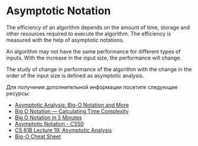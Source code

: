 # Asymptotic Notation

The efficiency of an algorithm depends on the amount of time, storage and other resources required to execute the algorithm. The efficiency is measured with the help of asymptotic notations.

An algorithm may not have the same performance for different types of inputs. With the increase in the input size, the performance will change.

The study of change in performance of the algorithm with the change in the order of the input size is defined as asymptotic analysis.

Для получения дополнительной информации посетите следующие ресурсы:

- [Asymptotic Analysis: Big-O Notation and More](https://www.programiz.com/dsa/asymptotic-notations)
- [Big O Notation — Calculating Time Complexity](https://www.youtube.com/watch?v=Z0bH0cMY0E8)
- [Big O Notation in 5 Minutes](https://www.youtube.com/watch?v=__vX2sjlpXU)
- [Asymptotic Notation - CS50](https://www.youtube.com/watch?v=iOq5kSKqeR4)
- [CS 61B Lecture 19: Asymptotic Analysis](https://archive.org/details/ucberkeley_webcast_VIS4YDpuP98)
- [Big-O Cheat Sheet](https://www.bigocheatsheet.com/)
